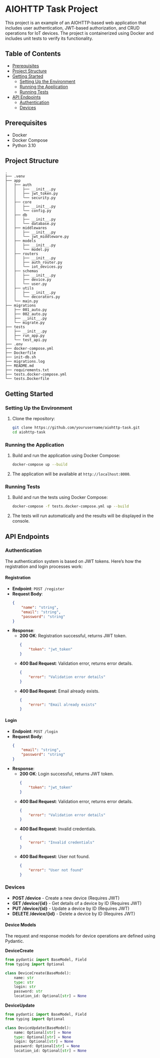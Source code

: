 # AIOHTTP Task Project

This project is an example of an AIOHTTP-based web application that includes user authentication, JWT-based authorization, and CRUD operations for IoT devices. The project is containerized using Docker and includes unit tests to verify its functionality.

## Table of Contents

- [Prerequisites](#prerequisites)
- [Project Structure](#project-structure)
- [Getting Started](#getting-started)
  - [Setting Up the Environment](#setting-up-the-environment)
  - [Running the Application](#running-the-application)
  - [Running Tests](#running-tests)
- [API Endpoints](#api-endpoints)
  - [Authentication](#authentication)
  - [Devices](#devices)
## Prerequisites

- Docker
- Docker Compose
- Python 3.10

## Project Structure

```plaintext
.
├── .venv
├── app
│   ├── auth
│   │   ├── __init__.py
│   │   ├── jwt_token.py
│   │   └── security.py
│   ├── core
│   │   ├── __init__.py
│   │   └── config.py
│   ├── db
│   │   ├── __init__.py
│   │   └── database.py
│   ├── middlewares
│   │   ├── __init__.py
│   │   └── jwt_middleware.py
│   ├── models
│   │   ├── __init__.py
│   │   └── model.py
│   ├── routers
│   │   ├── __init__.py
│   │   ├── auth_router.py
│   │   └── iot_devices.py
│   ├── schemas
│   │   ├── __init__.py
│   │   ├── device.py
│   │   └── user.py
│   ├── utils
│   │   ├── __init__.py
│   │   └── decorators.py
│   └── main.py
├── migrations
│   ├── 001_auto.py
│   ├── 002_auto.py
│   ├── __init__.py
│   └── migrate.py
├── tests
│   ├── __init__.py
│   ├── run_app.py
│   └── test_api.py
├── .env
├── docker-compose.yml
├── Dockerfile
├── init-db.sh
├── migrations.log
├── README.md
├── requirements.txt
├── tests.docker-compose.yml
└── tests.Dockerfile
```

## Getting Started

### Setting Up the Environment

1. Clone the repository:
   ```sh
   git clone https://github.com/yourusername/aiohttp-task.git
   cd aiohttp-task
   ```

### Running the Application

1. Build and run the application using Docker Compose:
   ```sh
   docker-compose up --build
   ```

2. The application will be available at `http://localhost:8000`.

### Running Tests

1. Build and run the tests using Docker Compose:
   ```sh
   docker-compose -f tests.docker-compose.yml up --build
   ```

2. The tests will run automatically and the results will be displayed in the console.

## API Endpoints

### Authentication

The authentication system is based on JWT tokens. Here’s how the registration and login processes work:

#### Registration

- **Endpoint**: `POST /register`
- **Request Body**:
  ```json
  {
      "name": "string",
      "email": "string",
      "password": "string"
  }
  ```
- **Response**:
  - **200 OK**: Registration successful, returns JWT token.
    ```json
    {
        "token": "jwt_token"
    }
    ```
  - **400 Bad Request**: Validation error, returns error details.
    ```json
    {
        "error": "Validation error details"
    }
    ```
  - **400 Bad Request**: Email already exists.
    ```json
    {
        "error": "Email already exists"
    }
    ```

#### Login

- **Endpoint**: `POST /login`
- **Request Body**:
  ```json
  {
      "email": "string",
      "password": "string"
  }
  ```
- **Response**:
  - **200 OK**: Login successful, returns JWT token.
    ```json
    {
        "token": "jwt_token"
    }
    ```
  - **400 Bad Request**: Validation error, returns error details.
    ```json
    {
        "error": "Validation error details"
    }
    ```
  - **400 Bad Request**: Invalid credentials.
    ```json
    {
        "error": "Invalid credentials"
    }
    ```
  - **400 Bad Request**: User not found.
    ```json
    {
        "error": "User not found"
    }
    ```

### Devices

- **POST /device** - Create a new device (Requires JWT)
- **GET /device/{id}** - Get details of a device by ID (Requires JWT)
- **PUT /device/{id}** - Update a device by ID (Requires JWT)
- **DELETE /device/{id}** - Delete a device by ID (Requires JWT)

#### Device Models

The request and response models for device operations are defined using Pydantic.

**DeviceCreate**

```python
from pydantic import BaseModel, Field
from typing import Optional

class DeviceCreate(BaseModel):
    name: str
    type: str
    login: str
    password: str
    location_id: Optional[str] = None
```

**DeviceUpdate**

```python
from pydantic import BaseModel, Field
from typing import Optional

class DeviceUpdate(BaseModel):
    name: Optional[str] = None
    type: Optional[str] = None
    login: Optional[str] = None
    password: Optional[str] = None
    location_id: Optional[str] = None
```
